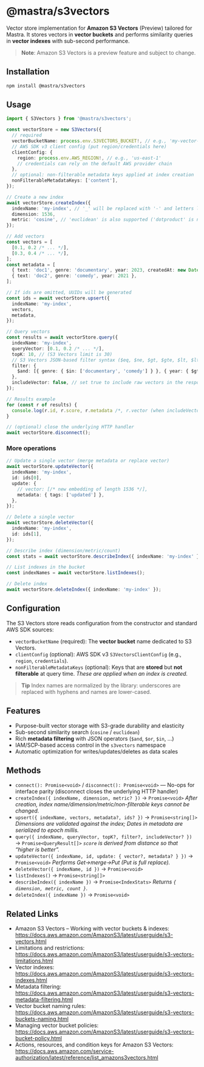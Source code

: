 # @mastra/s3vectors

Vector store implementation for **Amazon S3 Vectors** (Preview) tailored for Mastra. It stores vectors in **vector buckets** and performs similarity queries in **vector indexes** with sub-second performance.

> **Note**: Amazon S3 Vectors is a preview feature and subject to change.

## Installation

```bash
npm install @mastra/s3vectors
```

## Usage

```typescript
import { S3Vectors } from '@mastra/s3vectors';

const vectorStore = new S3Vectors({
  // required
  vectorBucketName: process.env.S3VECTORS_BUCKET!, // e.g., 'my-vector-bucket'
  // AWS SDK v3 client config (put region/credentials here)
  clientConfig: {
    region: process.env.AWS_REGION!, // e.g., 'us-east-1'
    // credentials can rely on the default AWS provider chain
  },
  // optional: non-filterable metadata keys applied at index creation
  nonFilterableMetadataKeys: ['content'],
});

// Create a new index
await vectorStore.createIndex({
  indexName: 'my-index', // '_' will be replaced with '-' and letters lowercased
  dimension: 1536,
  metric: 'cosine', // 'euclidean' is also supported ('dotproduct' is not)
});

// Add vectors
const vectors = [
  [0.1, 0.2 /* ... */],
  [0.3, 0.4 /* ... */],
];
const metadata = [
  { text: 'doc1', genre: 'documentary', year: 2023, createdAt: new Date('2024-01-01') },
  { text: 'doc2', genre: 'comedy', year: 2021 },
];

// If ids are omitted, UUIDs will be generated
const ids = await vectorStore.upsert({
  indexName: 'my-index',
  vectors,
  metadata,
});

// Query vectors
const results = await vectorStore.query({
  indexName: 'my-index',
  queryVector: [0.1, 0.2 /* ... */],
  topK: 10, // (S3 Vectors limit is 30)
  // S3 Vectors JSON-based filter syntax ($eq, $ne, $gt, $gte, $lt, $lte, $in, $nin, $exists, $and, $or)
  filter: {
    $and: [{ genre: { $in: ['documentary', 'comedy'] } }, { year: { $gte: 2020 } }],
  },
  includeVector: false, // set true to include raw vectors in the response
});

// Results example
for (const r of results) {
  console.log(r.id, r.score, r.metadata /*, r.vector (when includeVector: true)*/);
}

// (optional) close the underlying HTTP handler
await vectorStore.disconnect();
```

### More operations

```typescript
// Update a single vector (merge metadata or replace vector)
await vectorStore.updateVector({
  indexName: 'my-index',
  id: ids[0],
  update: {
    // vector: [/* new embedding of length 1536 */],
    metadata: { tags: ['updated'] },
  },
});

// Delete a single vector
await vectorStore.deleteVector({
  indexName: 'my-index',
  id: ids[1],
});

// Describe index (dimension/metric/count)
const stats = await vectorStore.describeIndex({ indexName: 'my-index' });

// List indexes in the bucket
const indexNames = await vectorStore.listIndexes();

// Delete index
await vectorStore.deleteIndex({ indexName: 'my-index' });
```

## Configuration

The S3 Vectors store reads configuration from the constructor and standard AWS SDK sources:

- `vectorBucketName` (required): The **vector bucket** name dedicated to S3 Vectors.
- `clientConfig` (optional): AWS SDK v3 `S3VectorsClientConfig` (e.g., `region`, `credentials`).
- `nonFilterableMetadataKeys` (optional): Keys that are **stored** but **not filterable** at query time.
  _These are applied when an index is created._

> **Tip**
> Index names are normalized by the library: underscores are replaced with hyphens and names are lower-cased.

## Features

- Purpose-built vector storage with S3-grade durability and elasticity
- Sub-second similarity search (`cosine` / `euclidean`)
- Rich **metadata filtering** with JSON operators (`$and`, `$or`, `$in`, …)
- IAM/SCP-based access control in the `s3vectors` namespace
- Automatic optimization for writes/updates/deletes as data scales

## Methods

- `connect(): Promise<void>` / `disconnect(): Promise<void>` — No-ops for interface parity (disconnect closes the underlying HTTP handler)
- `createIndex({ indexName, dimension, metric? })` → `Promise<void>`
  _After creation, index name/dimension/metric/non-filterable keys cannot be changed._
- `upsert({ indexName, vectors, metadata?, ids? })` → `Promise<string[]>`
  _Dimensions are validated against the index; Dates in metadata are serialized to epoch millis._
- `query({ indexName, queryVector, topK?, filter?, includeVector? })` → `Promise<QueryResult[]>`
  _`score` is derived from distance so that “higher is better”._
- `updateVector({ indexName, id, update: { vector?, metadata? } })` → `Promise<void>`
  _Performs Get→merge→Put (Put is full replace)._
- `deleteVector({ indexName, id })` → `Promise<void>`
- `listIndexes()` → `Promise<string[]>`
- `describeIndex({ indexName })` → `Promise<IndexStats>`
  _Returns `{ dimension, metric, count }`._
- `deleteIndex({ indexName })` → `Promise<void>`

## Related Links

- Amazon S3 Vectors – Working with vector buckets & indexes:  
  https://docs.aws.amazon.com/AmazonS3/latest/userguide/s3-vectors.html
- Limitations and restrictions:  
  https://docs.aws.amazon.com/AmazonS3/latest/userguide/s3-vectors-limitations.html
- Vector indexes:  
  https://docs.aws.amazon.com/AmazonS3/latest/userguide/s3-vectors-indexes.html
- Metadata filtering:  
  https://docs.aws.amazon.com/AmazonS3/latest/userguide/s3-vectors-metadata-filtering.html
- Vector bucket naming rules:  
  https://docs.aws.amazon.com/AmazonS3/latest/userguide/s3-vectors-buckets-naming.html
- Managing vector bucket policies:  
  https://docs.aws.amazon.com/AmazonS3/latest/userguide/s3-vectors-bucket-policy.html
- Actions, resources, and condition keys for Amazon S3 Vectors:  
  https://docs.aws.amazon.com/service-authorization/latest/reference/list_amazons3vectors.html
